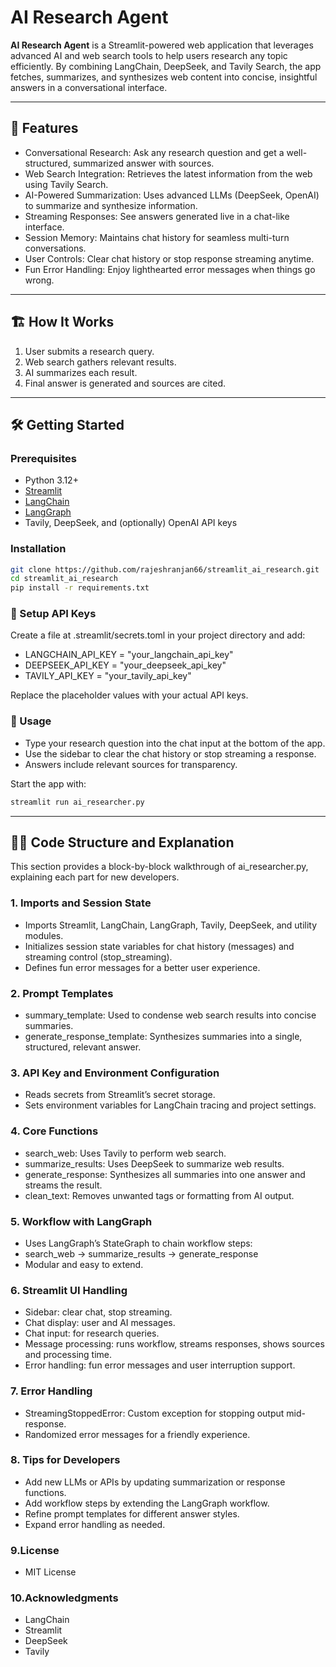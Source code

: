 # AI Research Agent

**AI Research Agent** is a Streamlit-powered web application that leverages advanced AI and web search tools to help users research any topic efficiently. By combining LangChain, DeepSeek, and Tavily Search, the app fetches, summarizes, and synthesizes web content into concise, insightful answers in a conversational interface.

---

## 🚀 Features

- Conversational Research: Ask any research question and get a well-structured, summarized answer with sources. <br>
- Web Search Integration: Retrieves the latest information from the web using Tavily Search.<br>
- AI-Powered Summarization: Uses advanced LLMs (DeepSeek, OpenAI) to summarize and synthesize information.<br>
- Streaming Responses: See answers generated live in a chat-like interface.<br>
- Session Memory: Maintains chat history for seamless multi-turn conversations.<br>
- User Controls: Clear chat history or stop response streaming anytime.<br>
- Fun Error Handling: Enjoy lighthearted error messages when things go wrong.<br>

---

## 🏗️ How It Works

1. User submits a research query.
2. Web search gathers relevant results.
3. AI summarizes each result.
4. Final answer is generated and sources are cited.

---

## 🛠️ Getting Started

### Prerequisites

- Python 3.12+
- [Streamlit](https://streamlit.io/)
- [LangChain](https://github.com/langchain-ai/langchain)
- [LangGraph](https://github.com/langchain-ai/langgraph)
- Tavily, DeepSeek, and (optionally) OpenAI API keys

### Installation

```bash
git clone https://github.com/rajeshranjan66/streamlit_ai_research.git
cd streamlit_ai_research
pip install -r requirements.txt
```
### 🔑 Setup API Keys
Create a file at .streamlit/secrets.toml in your project directory and add:

- LANGCHAIN_API_KEY = "your_langchain_api_key" <br>
- DEEPSEEK_API_KEY = "your_deepseek_api_key" <br>
- TAVILY_API_KEY = "your_tavily_api_key"

Replace the placeholder values with your actual API keys.

### 💬 Usage
- Type your research question into the chat input at the bottom of the app.<br>
- Use the sidebar to clear the chat history or stop streaming a response.<br>
- Answers include relevant sources for transparency.<br>

Start the app with:
```bash
streamlit run ai_researcher.py
```

---
## 🧑‍💻 Code Structure and Explanation
This section provides a block-by-block walkthrough of ai_researcher.py, explaining each part for new developers.

### 1. Imports and Session State
- Imports Streamlit, LangChain, LangGraph, Tavily, DeepSeek, and utility modules. <br>
- Initializes session state variables for chat history (messages) and streaming control (stop_streaming).<br>
- Defines fun error messages for a better user experience.<br>

### 2. Prompt Templates
   
- summary_template: Used to condense web search results into concise summaries.<br>
- generate_response_template: Synthesizes summaries into a single, structured, relevant answer.<br>

### 3. API Key and Environment Configuration
- Reads secrets from Streamlit’s secret storage.<br>
- Sets environment variables for LangChain tracing and project settings.<br>

### 4. Core Functions
   
- search_web: Uses Tavily to perform web search.<br>
- summarize_results: Uses DeepSeek to summarize web results.<br>
- generate_response: Synthesizes all summaries into one answer and streams the result.<br>
- clean_text: Removes unwanted tags or formatting from AI output.<br>

### 5. Workflow with LangGraph
   
- Uses LangGraph’s StateGraph to chain workflow steps:<br>
- search_web → summarize_results → generate_response<br>
- Modular and easy to extend.<br>

### 6. Streamlit UI Handling
    
- Sidebar: clear chat, stop streaming.<br>
- Chat display: user and AI messages.<br>
- Chat input: for research queries.<br>
- Message processing: runs workflow, streams responses, shows sources and processing time.<br>
- Error handling: fun error messages and user interruption support.<br>

### 7. Error Handling
    
- StreamingStoppedError: Custom exception for stopping output mid-response.<br>
- Randomized error messages for a friendly experience.<br>

### 8. Tips for Developers

- Add new LLMs or APIs by updating summarization or response functions.<br>
- Add workflow steps by extending the LangGraph workflow.<br>
- Refine prompt templates for different answer styles.<br>
- Expand error handling as needed.<br>

### 9.License

- MIT License

### 10.Acknowledgments

- LangChain<br>
- Streamlit<br>
- DeepSeek<br>
- Tavily<br>


